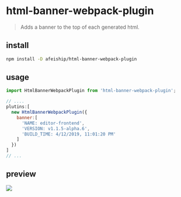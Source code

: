# html-banner-webpack-plugin
> Adds a banner to the top of each generated html.

## install
```bash
npm install -D afeiship/html-banner-webpack-plugin
```

## usage
```js
import HtmlBannerWebpackPlugin from 'html-banner-webpack-plugin';

// ....
plutins:[
  new HtmlBannerWebpackPlugin({
    banner:[
      'NAME: editor-frontend',
      'VERSION: v1.1.5-alpha.6',
      'BUILD_TIME: 4/12/2019, 11:01:20 PM'
    ]
  })
]
// ...
```
## preview
![](https://ws3.sinaimg.cn/large/006tNc79gy1g21fgm8dz8j30gi0b6mz4.jpg)
